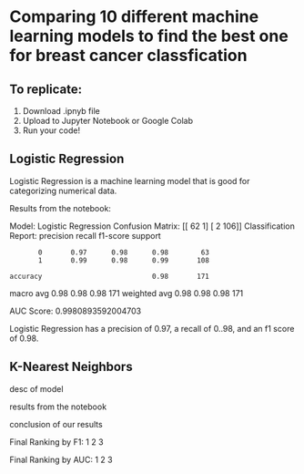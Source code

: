 # Comparing 10 different machine learning models to find the best one for breast cancer classfication

## To replicate:
1. Download .ipnyb file
2. Upload to Jupyter Notebook or Google Colab
3. Run your code!
   
## Logistic Regression

Logistic Regression is a machine learning model that is good for categorizing numerical data.

Results from the notebook:

Model: Logistic Regression
Confusion Matrix:
[[ 62   1]
[  2 106]]
Classification Report:
              precision    recall  f1-score   support

           0       0.97      0.98      0.98        63
           1       0.99      0.98      0.99       108

    accuracy                           0.98       171
   macro avg       0.98      0.98      0.98       171
weighted avg       0.98      0.98      0.98       171

AUC Score: 0.9980893592004703

Logistic Regression has a precision of 0.97, a recall of 0..98, and an f1 score of 0.98.

## K-Nearest Neighbors

desc of model

results from the notebook

conclusion of our results


Final Ranking by F1:
1
2
3

Final Ranking by AUC:
1
2
3
